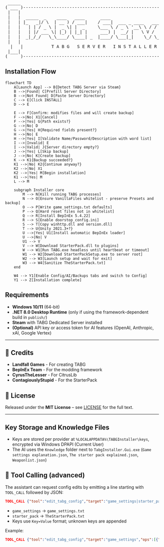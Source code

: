 <div align="center">

<pre>
 _____                                                               _____ 
( ___ )-------------------------------------------------------------( ___ )
 |   |                                                               |   | 
 |   |  _____  _    ____   ____      ____                            |   | 
 |   | |_   _|/ \  | __ ) / ___|    / ___|  ___ _ ____   _____ _ __  |   | 
 |   |   | | / _ \ |  _ \| |  _     \___ \ / _ \ '__\ \ / / _ \ '__| |   | 
 |   |   | |/ ___ \| |_) | |_| |     ___) |  __/ |   \ V /  __/ |    |   | 
 |   |  _|_/_/   \_\____/ \____| _  |____/ \___|_|    \_/ \___|_|    |   | 
 |   |                                                               |   | 
  |   |           T A B G   S E R V E R   I N S T A L L E R           |   |  
 |___|                                                               |___| 
(_____)-------------------------------------------------------------(_____) 
</pre>

</div>




## Installation Flow

```mermaid
flowchart TD
    A[Launch App] --> B{Detect TABG Server via Steam}
    B -->|Found| C[Prefill Server Directory]
    B -->|Not Found| D[Paste Server Directory]
    C --> E[Click INSTALL]
    D --> E

    E --> F[Confirm: modifies files and will create backup]
    F -->|No| X1[Cancel]
    F -->|Yes| G{Path exists?}
    G -->|No| D
    G -->|Yes| H{Required fields present?}
    H -->|No| E
    H -->|Yes| I[Validate Name/Password/Description with word list]
    I -->|Invalid| E
    I -->|Valid| J{Server directory empty?}
    J -->|Yes| L[Skip backup]
    J -->|No| K[Create backup]
    K --> K1{Backup succeeded?}
    K1 -->|No| K2{Continue anyway?}
    K2 -->|No| X1
    K2 -->|Yes| M[Begin installation]
    K1 -->|Yes| M
    L --> M

    subgraph Installer core
        M --> N[Kill running TABG processes]
        N --> O[Ensure VanillaFiles whitelist - preserve Presets and backup]
        O --> P[Write game_settings.txt defaults]
        P --> Q[Hard reset files not in whitelist]
        Q --> R[Install BepInEx 5.4.22]
        R --> S[Enable doorstop_config.ini]
        S --> T[Copy winhttp.dll and version.dll]
        T --> U{Unity 2021.3+?}
        U -->|Yes| U1[Install automatic BepInEx loader]
        U -->|No| V
        U1 --> V
        V --> W[Download StarterPack.dll to plugins]
        W --> W1[Run TABG.exe headless until heartbeat or timeout]
        W1 --> W2[Download StarterPackSetup.exe to server root]
        W2 --> W3[Launch setup and wait for exit]
        W3 --> W4[Sanitize TheStarterPack.txt]
    end

    W4 --> Y1[Enable Config/AI/Backups tabs and switch to Config]
    Y1 --> Z[Installation complete]
```




## Requirements

- **Windows 10/11** (64-bit)
- **.NET 8.0 Desktop Runtime** (only if using the framework-dependent build in `publish/`)
- **Steam** with TABG Dedicated Server installed
- **(Optional)** API key or access token for AI features (OpenAI, Anthropic, xAI, Google Vertex)

---



## 🙏 Credits

- **Landfall Games** - For creating TABG
- **BepInEx Team** - For the modding framework
- **CyrusTheLesser** - For CitrusLib
- **ContagiouslyStupid** - For the StarterPack


## 📄 License

Released under the **MIT License** – see [LICENSE](LICENSE) for the full text.

---


## Key Storage and Knowledge Files

- Keys are stored per provider at `%LOCALAPPDATA%\TABGInstaller\keys`, encrypted via Windows DPAPI (Current User)
- The AI uses the `Knowledge` folder next to `TabgInstaller.Gui.exe` (`Game settings explanation.json`, `The starter pack explained.json`, `Weaponlist.json`)

## 🧰 Tool Calling (advanced)

The assistant can request config edits by emitting a line starting with `TOOL_CALL` followed by JSON:

```json
TOOL_CALL {"tool":"edit_tabg_config","target":"game_settings|starter_pack","ops":[{"type":"set","key":"KeyName","value":"NewValue"}]}
```

- `game_settings` -> `game_settings.txt`
- `starter_pack` -> `TheStarterPack.txt`
- Keys use `Key=Value` format; unknown keys are appended

Example:

```json
TOOL_CALL {"tool":"edit_tabg_config","target":"game_settings","ops":[{"type":"set","key":"MaxPlayers","value":"70"}]}
```


